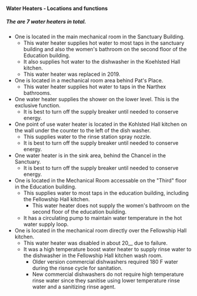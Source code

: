 #### Water Heaters - Locations and functions

##### The are 7 water heaters in total.
* One is located in the main mechanical room in the Sanctuary Building.
  * This water heater supplies hot water to most taps in the sanctuary building and also the women's bathroom on the second floor of the Education building.
  * It also supplies hot water to the dishwasher in the Koehlsted Hall kitchen.
  * This water heater was replaced in 2019.
* One is located in a mechanical room area behind Pat's Place.
  * This water heater supplies hot water to taps in the Narthex bathrooms.
* One water heater supplies the shower on the lower level.  This is the exclusive function.
  * It is best to turn off the supply breaker until needed to conserve energy.
* One point of use water heater is located in the Kohlsted Hall kitchen on the wall under the counter to the left of the dish washer.
  * This supplies water to the rinse station spray nozzle.
  * It is best to turn off the supply breaker until needed to conserve energy.
* One water heater is in the sink area, behind the Chancel in the Sanctuary.
  * It is best to turn off the supply breaker until needed to conserve energy.
* One is located in the Mechanical Room accessable on the "Third" floor in the Education building.
  * This supplies water to most taps in the education building, including the Fellowship Hall kitchen.
    * This water heater does not supply the women's bathroom on the second floor of the education building.
  * It has a circulating pump to maintain water temperature in the hot water supply loop.
* One is located in the mechanical room directly over the Fellowship Hall kitchen.
  *   This water heater was disabled in about 20__ due to failure.
  *   It was a high temperature boost water heater to supply rinse water to the dishwasher in the Fellowship Hall kitchen wash room.
      * Older version commercial dishwashers required 180 F water during the risnse cycle for sanitation.
      * New commercial dishwashers do not require high temperature rinse water since they sanitise using lower temperature rinse water and a sanitizing rinse agent.
